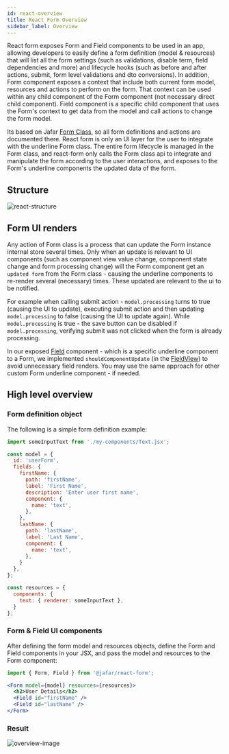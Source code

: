 ```yaml
---
id: react-overview
title: React Form Overview
sidebar_label: Overview
---
```


React form exposes Form and Field components to be used in an app, allowing developers to easily define a form definition (model & resources) that will list all
the form settings (such as validations, disable term, field dependencies and more) and lifecycle hooks (such as before and after actions, submit, form level validations and dto conversions). In addition, Form component exposes a context that include both current form model, resources and actions to perform on the form. That context can be used within any child component of the Form component (not necessary direct child component). Field component is a specific child component that uses the Form's context to get data from the model and call actions to change the form model.

Its based on Jafar [Form Class](form-overview.html), so all form definitions and actions are documented there. 
React form is only an UI layer for the user to integrate with the underline Form class. The entire form lifecycle is managed in the Form class, and react-form only calls the Form class api to integrate and manipulate the form according to the user interactions, and exposes to the Form's underline components the updated data of the form.

## Structure

![react-structure](assets/react-form-structure-v1.0.0.png)

## Form UI renders

Any action of Form class is a process that can update the Form instance internal store several times. Only when an update is relevant to UI components (such as component view value change, component state change and form processing change) will the Form component get an `updated form` from the Form class - causing the underline components to re-render several (necessary) times. These updated are relevant to the ui to be notified. 

For example when calling submit action - `model.processing` turns to true (causing the UI to update), executing submit action and then updating `model.processing` to false (causing the UI to update again). While `model.processing` is true - the save button can be disabled if `model.processing`, verifying submit was
not clicked when the form is already processing.

In our exposed [Field](react-field) component - which is a specific underline component to a Form, we implemented `shouldComponentUpdate` (in the [FieldView](react-field#field-view)) to avoid unnecessary field renders. You may use the same approach for other custom Form underline component - if needed.

## High level overview

### Form definition object

The following is a simple form definition example:

```javascript
import someInputText from './my-components/Text.jsx';

const model = {
  id: 'userForm',
  fields: {
    firstName: {
      path: 'firstName',
      label: 'First Name',
      description: 'Enter user first name',
      component: {
        name: 'text',
      },
    },
    lastName: {
      path: 'lastName',
      label: 'Last Name',
      component: {
        name: 'text',
      },
    }
  },
};

const resources = {
  components: {
    text: { renderer: someInputText },
  }
};
```

### Form & Field UI components

After defining the form model and resources objects, define the Form and Field components in your JSX, and pass the model and resources to the Form component:

```jsx
import { Form, Field } from '@jafar/react-form';

<Form model={model} resources={resources}>
  <h2>User Details</h2>
  <Field id="firstName" />
  <Field id="lastName" />
</Form>
```

### Result

![overview-image](assets/overview-form-v1.0.0.png) 